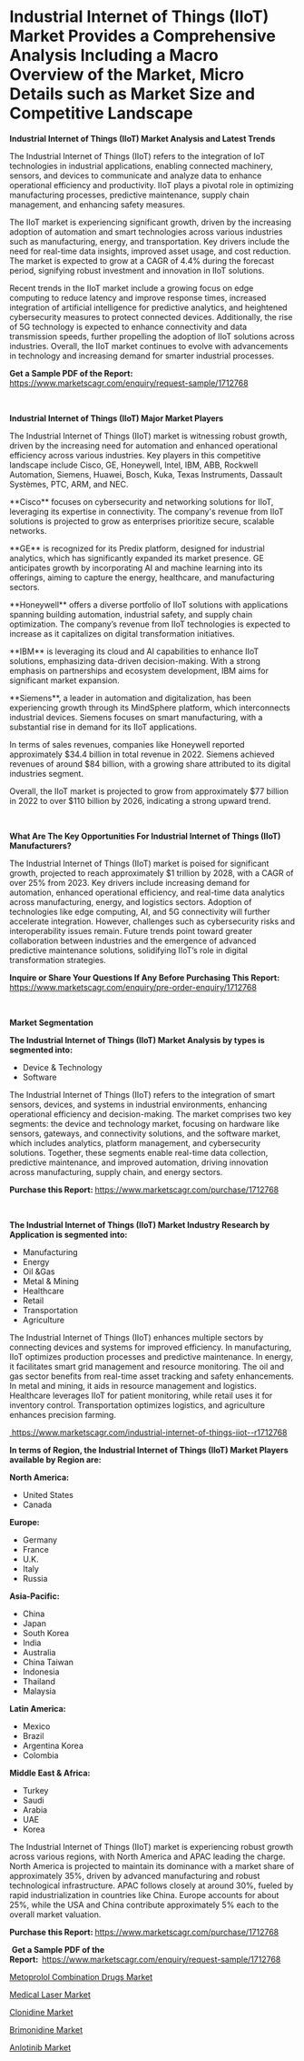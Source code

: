 <p><h1>Industrial Internet of Things (IIoT) Market Provides a Comprehensive Analysis Including a Macro Overview of the Market, Micro Details such as Market Size and Competitive Landscape</h1></p><p><strong>Industrial Internet of Things (IIoT) Market Analysis and Latest Trends</strong></p>
<p><p>The Industrial Internet of Things (IIoT) refers to the integration of IoT technologies in industrial applications, enabling connected machinery, sensors, and devices to communicate and analyze data to enhance operational efficiency and productivity. IIoT plays a pivotal role in optimizing manufacturing processes, predictive maintenance, supply chain management, and enhancing safety measures.</p><p>The IIoT market is experiencing significant growth, driven by the increasing adoption of automation and smart technologies across various industries such as manufacturing, energy, and transportation. Key drivers include the need for real-time data insights, improved asset usage, and cost reduction. The market is expected to grow at a CAGR of 4.4% during the forecast period, signifying robust investment and innovation in IIoT solutions.</p><p>Recent trends in the IIoT market include a growing focus on edge computing to reduce latency and improve response times, increased integration of artificial intelligence for predictive analytics, and heightened cybersecurity measures to protect connected devices. Additionally, the rise of 5G technology is expected to enhance connectivity and data transmission speeds, further propelling the adoption of IIoT solutions across industries. Overall, the IIoT market continues to evolve with advancements in technology and increasing demand for smarter industrial processes.</p></p>
<p><strong>Get a Sample PDF of the Report:&nbsp;</strong> <a href="https://www.marketscagr.com/enquiry/request-sample/1712768?utm_campaign=1529&utm_medium=2&utm_source=Github&utm_content=ia&utm_term=22102024&utm_id=industrial-internet-of-things-iiot">https://www.marketscagr.com/enquiry/request-sample/1712768</a></p>
<p>&nbsp;</p>
<p><strong>Industrial Internet of Things (IIoT) Major Market Players</strong></p>
<p><p>The Industrial Internet of Things (IIoT) market is witnessing robust growth, driven by the increasing need for automation and enhanced operational efficiency across various industries. Key players in this competitive landscape include Cisco, GE, Honeywell, Intel, IBM, ABB, Rockwell Automation, Siemens, Huawei, Bosch, Kuka, Texas Instruments, Dassault Systèmes, PTC, ARM, and NEC.</p><p>**Cisco** focuses on cybersecurity and networking solutions for IIoT, leveraging its expertise in connectivity. The company's revenue from IIoT solutions is projected to grow as enterprises prioritize secure, scalable networks.</p><p>**GE** is recognized for its Predix platform, designed for industrial analytics, which has significantly expanded its market presence. GE anticipates growth by incorporating AI and machine learning into its offerings, aiming to capture the energy, healthcare, and manufacturing sectors.</p><p>**Honeywell** offers a diverse portfolio of IIoT solutions with applications spanning building automation, industrial safety, and supply chain optimization. The company’s revenue from IIoT technologies is expected to increase as it capitalizes on digital transformation initiatives.</p><p>**IBM** is leveraging its cloud and AI capabilities to enhance IIoT solutions, emphasizing data-driven decision-making. With a strong emphasis on partnerships and ecosystem development, IBM aims for significant market expansion.</p><p>**Siemens**, a leader in automation and digitalization, has been experiencing growth through its MindSphere platform, which interconnects industrial devices. Siemens focuses on smart manufacturing, with a substantial rise in demand for its IIoT applications.</p><p>In terms of sales revenues, companies like Honeywell reported approximately $34.4 billion in total revenue in 2022. Siemens achieved revenues of around $84 billion, with a growing share attributed to its digital industries segment.</p><p>Overall, the IIoT market is projected to grow from approximately $77 billion in 2022 to over $110 billion by 2026, indicating a strong upward trend.</p></p>
<p>&nbsp;</p>
<p><strong>What Are The Key Opportunities For Industrial Internet of Things (IIoT) Manufacturers?</strong></p>
<p><p>The Industrial Internet of Things (IIoT) market is poised for significant growth, projected to reach approximately $1 trillion by 2028, with a CAGR of over 25% from 2023. Key drivers include increasing demand for automation, enhanced operational efficiency, and real-time data analytics across manufacturing, energy, and logistics sectors. Adoption of technologies like edge computing, AI, and 5G connectivity will further accelerate integration. However, challenges such as cybersecurity risks and interoperability issues remain. Future trends point toward greater collaboration between industries and the emergence of advanced predictive maintenance solutions, solidifying IIoT’s role in digital transformation strategies.</p></p>
<p><strong>Inquire or Share Your Questions If Any Before Purchasing This Report:</strong> <a href="https://www.marketscagr.com/enquiry/pre-order-enquiry/1712768?utm_campaign=1529&utm_medium=2&utm_source=Github&utm_content=ia&utm_term=22102024&utm_id=industrial-internet-of-things-iiot">https://www.marketscagr.com/enquiry/pre-order-enquiry/1712768</a></p>
<p>&nbsp;</p>
<p><strong>Market Segmentation</strong></p>
<p><strong>The Industrial Internet of Things (IIoT) Market Analysis by types is segmented into:</strong></p>
<p><ul><li>Device & Technology</li><li>Software</li></ul></p>
<p><p>The Industrial Internet of Things (IIoT) refers to the integration of smart sensors, devices, and systems in industrial environments, enhancing operational efficiency and decision-making. The market comprises two key segments: the device and technology market, focusing on hardware like sensors, gateways, and connectivity solutions, and the software market, which includes analytics, platform management, and cybersecurity solutions. Together, these segments enable real-time data collection, predictive maintenance, and improved automation, driving innovation across manufacturing, supply chain, and energy sectors.</p></p>
<p><strong>Purchase this Report:&nbsp;</strong><a href="https://www.marketscagr.com/purchase/1712768?utm_campaign=1529&utm_medium=2&utm_source=Github&utm_content=ia&utm_term=22102024&utm_id=industrial-internet-of-things-iiot">https://www.marketscagr.com/purchase/1712768</a></p>
<p>&nbsp;</p>
<p><strong>The Industrial Internet of Things (IIoT) Market Industry Research by Application is segmented into:</strong></p>
<p><ul><li>Manufacturing</li><li>Energy</li><li>Oil &Gas</li><li>Metal & Mining</li><li>Healthcare</li><li>Retail</li><li>Transportation</li><li>Agriculture</li></ul></p>
<p><p>The Industrial Internet of Things (IIoT) enhances multiple sectors by connecting devices and systems for improved efficiency. In manufacturing, IIoT optimizes production processes and predictive maintenance. In energy, it facilitates smart grid management and resource monitoring. The oil and gas sector benefits from real-time asset tracking and safety enhancements. In metal and mining, it aids in resource management and logistics. Healthcare leverages IIoT for patient monitoring, while retail uses it for inventory control. Transportation optimizes logistics, and agriculture enhances precision farming.</p></p>
<p><a href="https://www.marketscagr.com/industrial-internet-of-things-iiot--r1712768?utm_campaign=1529&utm_medium=2&utm_source=Github&utm_content=ia&utm_term=22102024&utm_id=industrial-internet-of-things-iiot">&nbsp;https://www.marketscagr.com/industrial-internet-of-things-iiot--r1712768</a></p>
<p><strong>In terms of Region, the Industrial Internet of Things (IIoT) Market Players available by Region are:</strong></p>
<p>
    <p> <strong> North America: </strong>
        <ul>
            <li>United States</li>
            <li>Canada</li>
        </ul>
        </p> 
    <p> <strong> Europe: </strong>
        <ul>
            <li>Germany</li>
            <li>France</li>
            <li>U.K.</li>
            <li>Italy</li>
            <li>Russia</li>
        </ul>
        </p> 
    <p> <strong> Asia-Pacific: </strong>
        <ul>
            <li>China</li>
            <li>Japan</li>
            <li>South Korea</li>
            <li>India</li>
            <li>Australia</li>
            <li>China Taiwan</li>
            <li>Indonesia</li>
            <li>Thailand</li>
            <li>Malaysia</li>
        </ul>
        </p> 
    <p> <strong> Latin America: </strong>
        <ul>
            <li>Mexico</li>
            <li>Brazil</li>
            <li>Argentina Korea</li>
            <li>Colombia</li>
        </ul>
        </p> 
    <p> <strong> Middle East & Africa: </strong>
        <ul>
            <li>Turkey</li>
            <li>Saudi</li>
            <li>Arabia</li>
            <li>UAE</li>
            <li>Korea</li>
        </ul>
    </p>
    </p>
<p><p>The Industrial Internet of Things (IIoT) market is experiencing robust growth across various regions, with North America and APAC leading the charge. North America is projected to maintain its dominance with a market share of approximately 35%, driven by advanced manufacturing and robust technological infrastructure. APAC follows closely at around 30%, fueled by rapid industrialization in countries like China. Europe accounts for about 25%, while the USA and China contribute approximately 5% each to the overall market valuation.</p></p>
<p><strong>Purchase this Report: </strong><a href="https://www.marketscagr.com/purchase/1712768?utm_campaign=1529&utm_medium=2&utm_source=Github&utm_content=ia&utm_term=22102024&utm_id=industrial-internet-of-things-iiot">https://www.marketscagr.com/purchase/1712768</a></p>
<p>&nbsp;<strong>Get a Sample PDF of the Report:&nbsp;&nbsp;</strong><a href="https://www.marketscagr.com/enquiry/request-sample/1712768?utm_campaign=1529&utm_medium=2&utm_source=Github&utm_content=ia&utm_term=22102024&utm_id=industrial-internet-of-things-iiot">https://www.marketscagr.com/enquiry/request-sample/1712768</a></p>
<p><strong></strong></p>
<p><p><a href="https://www.linkedin.com/pulse/metoprolol-combination-drugs-market-share-analysis-growth-trends-ykqqf?utm_campaign=1529&utm_medium=2&utm_source=Github&utm_content=ia&utm_term=22102024&utm_id=industrial-internet-of-things-iiot">Metoprolol Combination Drugs Market</a></p><p><a href="https://www.linkedin.com/pulse/investing-medical-laser-market-trends-leading-products-regional-efu7e?utm_campaign=1529&utm_medium=2&utm_source=Github&utm_content=ia&utm_term=22102024&utm_id=industrial-internet-of-things-iiot">Medical Laser Market</a></p><p><a href="https://www.linkedin.com/pulse/clonidine-market-indicators-size-regional-breakdown-player-analysis-ztpyf?utm_campaign=1529&utm_medium=2&utm_source=Github&utm_content=ia&utm_term=22102024&utm_id=industrial-internet-of-things-iiot">Clonidine Market</a></p><p><a href="https://www.linkedin.com/pulse/brimonidine-market-global-regional-analysis-2024-2031-mkt-nova-rlnjf?utm_campaign=1529&utm_medium=2&utm_source=Github&utm_content=ia&utm_term=22102024&utm_id=industrial-internet-of-things-iiot">Brimonidine Market</a></p><p><a href="https://www.linkedin.com/pulse/anlotinib-market-analysis-report-global-insights-region-fscif?utm_campaign=1529&utm_medium=2&utm_source=Github&utm_content=ia&utm_term=22102024&utm_id=industrial-internet-of-things-iiot">Anlotinib Market</a></p></p>